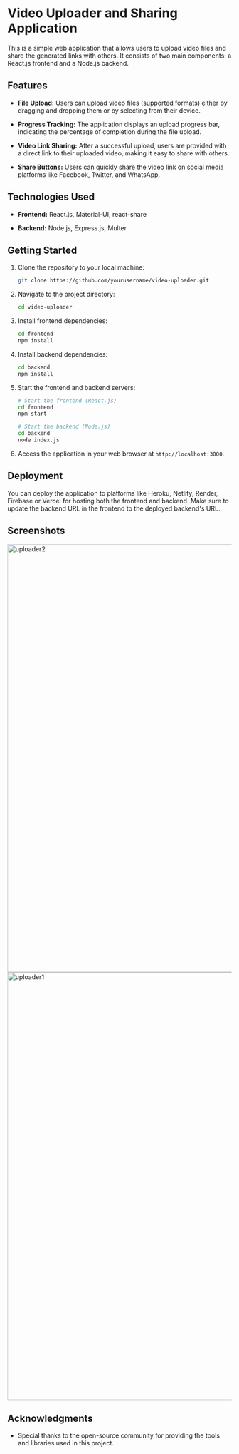# Video Uploader and Sharing Application

This is a simple web application that allows users to upload video files and share the generated links with others. It consists of two main components: a React.js frontend and a Node.js backend.

## Features

- **File Upload:** Users can upload video files (supported formats) either by dragging and dropping them or by selecting from their device.

- **Progress Tracking:** The application displays an upload progress bar, indicating the percentage of completion during the file upload.

- **Video Link Sharing:** After a successful upload, users are provided with a direct link to their uploaded video, making it easy to share with others.

- **Share Buttons:** Users can quickly share the video link on social media platforms like Facebook, Twitter, and WhatsApp.

## Technologies Used

- **Frontend:** React.js, Material-UI, react-share

- **Backend:** Node.js, Express.js, Multer

## Getting Started

1. Clone the repository to your local machine:

   ```bash
   git clone https://github.com/yourusername/video-uploader.git
   ```

2. Navigate to the project directory:

   ```bash
   cd video-uploader
   ```

3. Install frontend dependencies:

   ```bash
   cd frontend
   npm install
   ```

4. Install backend dependencies:

   ```bash
   cd backend
   npm install
   ```

5. Start the frontend and backend servers:

   ```bash
   # Start the frontend (React.js)
   cd frontend
   npm start

   # Start the backend (Node.js)
   cd backend
   node index.js
   ```

6. Access the application in your web browser at `http://localhost:3000`.

## Deployment

You can deploy the application to platforms like Heroku, Netlify, Render, Firebase or Vercel for hosting both the frontend and backend. Make sure to update the backend URL in the frontend to the deployed backend's URL.

## Screenshots
<img width="960" alt="uploader2" src="https://github.com/risakatelynt/UpVidShare/assets/124533180/a6edcdba-8acd-4190-8cb5-ae29a36ad2bc">
<img width="960" alt="uploader1" src="https://github.com/risakatelynt/UpVidShare/assets/124533180/ec38d7fc-937c-4af8-9d46-800de029baca">

## Acknowledgments

- Special thanks to the open-source community for providing the tools and libraries used in this project.
```

